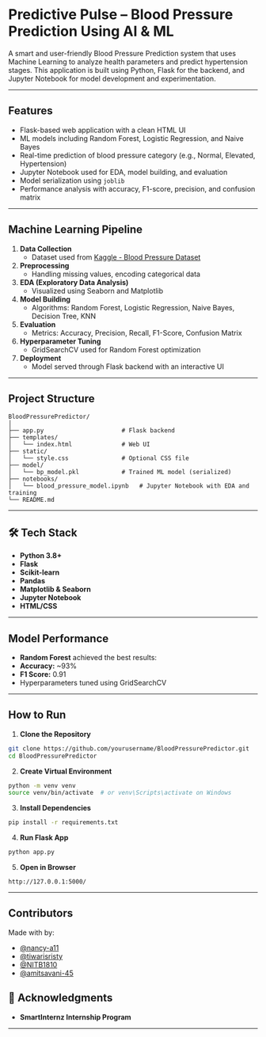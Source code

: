 #  Predictive Pulse – Blood Pressure Prediction Using AI & ML

A smart and user-friendly Blood Pressure Prediction system that uses Machine Learning to analyze health parameters and predict hypertension stages. This application is built using Python, Flask for the backend, and Jupyter Notebook for model development and experimentation.

---

##  Features

-  Flask-based web application with a clean HTML UI
-  ML models including Random Forest, Logistic Regression, and Naive Bayes
-  Real-time prediction of blood pressure category (e.g., Normal, Elevated, Hypertension)
-  Jupyter Notebook used for EDA, model building, and evaluation
-  Model serialization using `joblib`
-  Performance analysis with accuracy, F1-score, precision, and confusion matrix

---

##  Machine Learning Pipeline

1. **Data Collection**
   - Dataset used from [Kaggle - Blood Pressure Dataset](https://www.kaggle.com/)
2. **Preprocessing**
   - Handling missing values, encoding categorical data
3. **EDA (Exploratory Data Analysis)**
   - Visualized using Seaborn and Matplotlib
4. **Model Building**
   - Algorithms: Random Forest, Logistic Regression, Naive Bayes, Decision Tree, KNN
5. **Evaluation**
   - Metrics: Accuracy, Precision, Recall, F1-Score, Confusion Matrix
6. **Hyperparameter Tuning**
   - GridSearchCV used for Random Forest optimization
7. **Deployment**
   - Model served through Flask backend with an interactive UI

---

##  Project Structure
```
BloodPressurePredictor/
│
├── app.py                      # Flask backend
├── templates/
│   └── index.html              # Web UI
├── static/
│   └── style.css               # Optional CSS file
├── model/
│   └── bp_model.pkl            # Trained ML model (serialized)
├── notebooks/
│   └── blood_pressure_model.ipynb   # Jupyter Notebook with EDA and training
└── README.md
```
---

## 🛠 Tech Stack

- **Python 3.8+**
- **Flask**
- **Scikit-learn**
- **Pandas**
- **Matplotlib & Seaborn**
- **Jupyter Notebook**
- **HTML/CSS**

---

##  Model Performance

-  **Random Forest** achieved the best results:
  - **Accuracy:** ~93%
  - **F1 Score:** 0.91
  - Hyperparameters tuned using GridSearchCV

---

##  How to Run

1. **Clone the Repository**
```bash
git clone https://github.com/yourusername/BloodPressurePredictor.git
cd BloodPressurePredictor
```
2. **Create Virtual Environment**
```bash
python -m venv venv
source venv/bin/activate  # or venv\Scripts\activate on Windows
```

3. **Install Dependencies**
```bash
pip install -r requirements.txt
```

4. **Run Flask App**
```bash
python app.py
```

5. **Open in Browser**
```
http://127.0.0.1:5000/
```

---

##  Contributors

Made with  by:
- [@nancy-a11](https://github.com/nancy-a11)
- [@tiwarisristy](https://github.com/tiwarisristy)
- [@NITB1810](https://github.com/NITB1810)
- [@amitsavani-45](https://github.com/amitsavani-45)


## 📌 Acknowledgments

- **SmartInternz Internship Program**


---
